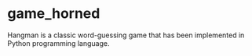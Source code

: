 # game_horned
Hangman is a classic word-guessing game that has been implemented in Python programming language. 
